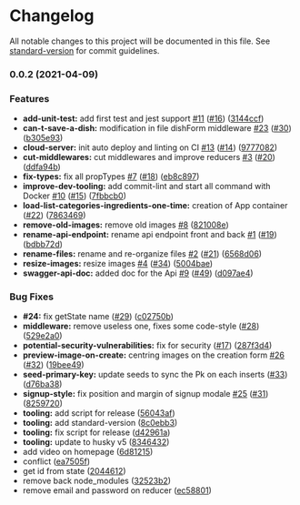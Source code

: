 # Changelog

All notable changes to this project will be documented in this file. See [standard-version](https://github.com/conventional-changelog/standard-version) for commit guidelines.

### 0.0.2 (2021-04-09)


### Features

* **add-unit-test:** add first test and jest support [#11](https://github.com/Foodswap/apps/issues/11) ([#16](https://github.com/Foodswap/apps/issues/16)) ([3144ccf](https://github.com/Foodswap/apps/commit/3144ccfec42286044fb956d8f45cd1943f2c6721))
* **can-t-save-a-dish:** modification in file dishForm middleware [#23](https://github.com/Foodswap/apps/issues/23) ([#30](https://github.com/Foodswap/apps/issues/30)) ([b305e93](https://github.com/Foodswap/apps/commit/b305e93e5c80879060562cbae3afb49b754253af))
* **cloud-server:** init auto deploy and linting on CI [#13](https://github.com/Foodswap/apps/issues/13) ([#14](https://github.com/Foodswap/apps/issues/14)) ([9777082](https://github.com/Foodswap/apps/commit/9777082ebcb8645e17c71f792bd00b2f86dcdf88))
* **cut-middlewares:** cut middlewares and improve reducers [#3](https://github.com/Foodswap/apps/issues/3) ([#20](https://github.com/Foodswap/apps/issues/20)) ([ddfa94b](https://github.com/Foodswap/apps/commit/ddfa94bec3bf696e05f5d3700e89bf4609cabcf4))
* **fix-types:** fix all propTypes [#7](https://github.com/Foodswap/apps/issues/7) ([#18](https://github.com/Foodswap/apps/issues/18)) ([eb8c897](https://github.com/Foodswap/apps/commit/eb8c897e56d91b467cecfa44397b59b1c138663b))
* **improve-dev-tooling:** add commit-lint and start all command with Docker [#10](https://github.com/Foodswap/apps/issues/10) ([#15](https://github.com/Foodswap/apps/issues/15)) ([7fbbcb0](https://github.com/Foodswap/apps/commit/7fbbcb0a5b8dcfdbcdb6eae8772f6725ab7b8e3d))
* **load-list-categories-ingredients-one-time:** creation of App container ([#22](https://github.com/Foodswap/apps/issues/22)) ([7863469](https://github.com/Foodswap/apps/commit/7863469762557682a7ae9d109c389255340416f9))
* **remove-old-images:** remove old images [#8](https://github.com/Foodswap/apps/issues/8)  ([821008e](https://github.com/Foodswap/apps/commit/821008e5e4c9ec799857144fd2bf9b02f8f15c16))
* **rename-api-endpoint:** rename api endpoint front and back [#1](https://github.com/Foodswap/apps/issues/1) ([#19](https://github.com/Foodswap/apps/issues/19)) ([bdbb72d](https://github.com/Foodswap/apps/commit/bdbb72dd6bcedaf054254f80b863cc87a6a87b90))
* **rename-files:** rename and re-organize files [#2](https://github.com/Foodswap/apps/issues/2) ([#21](https://github.com/Foodswap/apps/issues/21)) ([6568d06](https://github.com/Foodswap/apps/commit/6568d06a090a010e3d82beaf4d7f3e3e234f3ded))
* **resize-images:** resize images [#4](https://github.com/Foodswap/apps/issues/4) ([#34](https://github.com/Foodswap/apps/issues/34)) ([5004bae](https://github.com/Foodswap/apps/commit/5004baea7c81c8be9f1b7dc92d87f818c125d08e))
* **swagger-api-doc:** added doc for the Api [#9](https://github.com/Foodswap/apps/issues/9) ([#49](https://github.com/Foodswap/apps/issues/49)) ([d097ae4](https://github.com/Foodswap/apps/commit/d097ae47dfe14d521b79d4747162f472be101773))


### Bug Fixes

* **#24:** fix getState name ([#29](https://github.com/Foodswap/apps/issues/29)) ([c02750b](https://github.com/Foodswap/apps/commit/c02750bb3c1731dc92539a1d8c0f50f1afbf7b33))
* **middleware:** remove useless one, fixes some code-style ([#28](https://github.com/Foodswap/apps/issues/28)) ([529e2a0](https://github.com/Foodswap/apps/commit/529e2a0f60f216e4faf857b40a5dc83164b51d2b))
* **potential-security-vulnerabilities:** fix for security ([#17](https://github.com/Foodswap/apps/issues/17)) ([287f3d4](https://github.com/Foodswap/apps/commit/287f3d4e6f50d79ae8c54ad557ca5334c8f232a1))
* **preview-image-on-create:** centring images on the creation form [#26](https://github.com/Foodswap/apps/issues/26) ([#32](https://github.com/Foodswap/apps/issues/32)) ([19bee49](https://github.com/Foodswap/apps/commit/19bee4927a55db3889feccebf1f2e1fd54521ac3))
* **seed-primary-key:** update seeds to sync the Pk on each inserts ([#33](https://github.com/Foodswap/apps/issues/33)) ([d76ba38](https://github.com/Foodswap/apps/commit/d76ba38c6d6ec16ccaf22b8371adf3ee16adb877))
* **signup-style:** fix position and margin of signup modale [#25](https://github.com/Foodswap/apps/issues/25) ([#31](https://github.com/Foodswap/apps/issues/31)) ([8259720](https://github.com/Foodswap/apps/commit/82597209873e4e56f5c706427b8c32e7d8322261))
* **tooling:** add script for release ([56043af](https://github.com/Foodswap/apps/commit/56043afb144ce1457f39f03d6a199b46422264a6))
* **tooling:** add standard-version ([8c0ebb3](https://github.com/Foodswap/apps/commit/8c0ebb3c1bf3882dc02b9a2c8809f508a7ed4e86))
* **tooling:** fix script for release ([d42961a](https://github.com/Foodswap/apps/commit/d42961a0b0db35d99b7fe4af0972703ce01acdef))
* **tooling:** update to husky v5 ([8346432](https://github.com/Foodswap/apps/commit/8346432c5e2cb644b213cacca5794eb82875d260))
* add video on homepage ([6d81215](https://github.com/Foodswap/apps/commit/6d812153617ce7681bc03c562cce78c29464e104))
* conflict ([ea7505f](https://github.com/Foodswap/apps/commit/ea7505ff2cbbd0a99ab128d938eba6c5df58193f))
* get id from state ([2044612](https://github.com/Foodswap/apps/commit/20446126b22d03dc0f216d53c2cc953cadbfaaad))
* remove back node_modules ([32523b2](https://github.com/Foodswap/apps/commit/32523b2d4236d39bda7dc0e055532b81a3ac7825))
* remove email and password on reducer ([ec58801](https://github.com/Foodswap/apps/commit/ec58801cf47dd972b1cda17303ebdb22ab905230))
